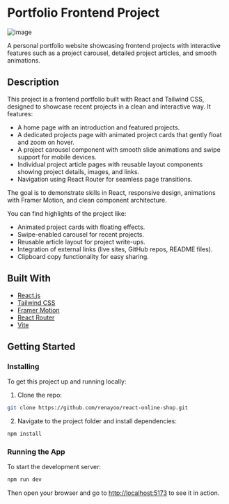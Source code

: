 # Portfolio Frontend Project

![image](https://i.ibb.co/5WZDWHRp/Skjermbilde-2025-06-08-180115.png)

A personal portfolio website showcasing frontend projects with interactive features such as a project carousel, detailed project articles, and smooth animations.

## Description

This project is a frontend portfolio built with React and Tailwind CSS, designed to showcase recent projects in a clean and interactive way. It features:

- A home page with an introduction and featured projects.
- A dedicated projects page with animated project cards that gently float and zoom on hover.
- A project carousel component with smooth slide animations and swipe support for mobile devices.
- Individual project article pages with reusable layout components showing project details, images, and links.
- Navigation using React Router for seamless page transitions.

The goal is to demonstrate skills in React, responsive design, animations with Framer Motion, and clean component architecture.

You can find highlights of the project like:

- Animated project cards with floating effects.
- Swipe-enabled carousel for recent projects.
- Reusable article layout for project write-ups.
- Integration of external links (live sites, GitHub repos, README files).
- Clipboard copy functionality for easy sharing.

## Built With

- [React.js](https://reactjs.org/)
- [Tailwind CSS](https://tailwindcss.com/)
- [Framer Motion](https://www.framer.com/motion/)
- [React Router](https://reactrouter.com/)
- [Vite](https://vitejs.dev/) 

## Getting Started

### Installing

To get this project up and running locally:

1. Clone the repo:

```bash
git clone https://github.com/renayoo/react-online-shop.git
```

2. Navigate to the project folder and install dependencies:

```bash
npm install
```
### Running the App

To start the development server:

```bash
npm run dev
```

Then open your browser and go to [http://localhost:5173](http://localhost:5173) to see it in action.
